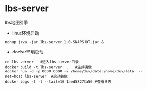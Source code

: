 # lbs-server
lbs地图引擎

  - linux环境启动
```
nohup java -jar lbs-server-1.0-SNAPSHOT.jar &
```
  - docker环境启动
```
cd lbs-server	#进入lbs-server目录
docker build -t lbs-server  .	#生成镜像
docker run -d -p 8080:8080 -v /home/dev/data:/home/dev/data  --net=host lbs-server	#启动镜像
docker logs -f -t --tail=10 1aed58273a56 #查看日志
```
